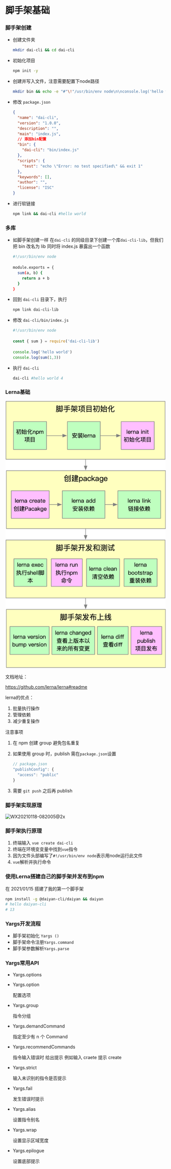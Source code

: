 # 脚手架基础

### 脚手架创建

- 创建文件夹

  ```sh
  mkdir dai-cli && cd dai-cli
  ```

- 初始化项目

  ```sh
  npm init -y
  ```

- 创建并写入文件，注意需要配置下node路径

  ```sh
  mkdir bin && echo -e "#"\!"/usr/bin/env node\n\nconsole.log('hello world')" > bin/index.js
  ```

- 修改 `package.json`

  ```json
  {
    "name": "dai-cli",
    "version": "1.0.0",
    "description": "",
    "main": "index.js",
    // 添加bin配置
    "bin": {
      "dai-cli": "bin/index.js"
    },
    "scripts": {
      "test": "echo \"Error: no test specified\" && exit 1"
    },
    "keywords": [],
    "author": "",
    "license": "ISC"
  }
  ```

- 进行软链接

  ```sh
  npm link && dai-cli #hello world
  ```

### 多库

- 如脚手架创建一样 在`dai-cli` 的同级目录下创建一个库`dai-cli-lib`，但我们把 bin 改名为 lib 同时将 index.js 暴露出一个函数

  ```sh
  #!/usr/bin/env node
  
  module.exports = {
    sum(a, b) {
      return a + b
    }
  }
  ```

- 回到 `dai-cli` 目录下，执行

  ```sh
  npm link dai-cli-lib
  ```

- 修改 `dai-cli/bin/index.js`

  ```javascript
  #!/usr/bin/env node
  
  const { sum } = require('dai-cli-lib')
  
  console.log('hello world')
  console.log(sum(1,3))
  ```

- 执行 `dai-cli`

  ```sh
  dai-cli #hello world 4
  ```

### Lerna基础

![lerna使用流程图](./images/5fda20d609a8a01307221197.png)

文档地址：

https://github.com/lerna/lerna#readme

lerna的优点：

1. 批量执行操作
2. 管理依赖
3. 减少重复操作

注意事项

1. 在 npm 创建 group 避免包名重复

2. 如果使用 group 时，publish 需在`package.json`设置

   ```javascript
   // package.json
   "publishConfig": {
     "access": "public"
   }
   ```

3. 需要 `git push` 之后再 publish

### 脚手架实现原理

![WX20210118-082005@2x](/Users/daige/learn/students-learn-task/docs/pages/Daiyan/images/WX20210118-082005@2x.png)

### 脚手架执行原理

1. 终端输入 `vue create dai-cli`
2. 终端在环境变变量中找到`vue`指令
3. 因为文件头部编写了`#!/usr/bin/env node`表示用node运行此文件
4. `vue`解析并执行命令

### 使用Lerna搭建自己的脚手架并发布到npm

在 2021/01/15 搭建了我的第一个脚手架

```sh
npm install -g @daiyan-cli/daiyan && daiyan
# hello daiyan-cli
# 13
```

### Yargs开发流程

- 脚手架初始化 `Yargs ()`
- 脚手架命令注册`Yargs.command`
- 脚手架参数解析`Yargs.parse`

### Yargs常用API

- Yargs.options

- Yargs.option

  配置选项

- Yargs.group

  指令分组

- Yargs.demandCommand

  指定至少有 n 个 Command

- Yargs.recommendCommands

  指令输入错误时 给出提示 例如输入 craete 提示 create

- Yargs.strict

  输入未识别的指令是否提示

- Yargs.fail

  发生错误时提示

- Yargs.alias

  设置指令别名

- Yargs.wrap

  设置显示区域宽度

- Yargs.epilogue

  设置底部提示

